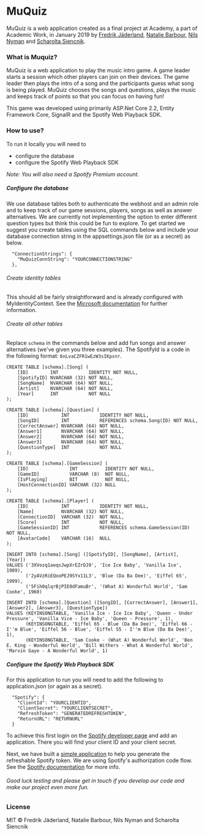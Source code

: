 # MuQuiz

MuQuiz is a web application created as a final project at Academy, a part of Academic Work, 
in January 2019 by [Fredrik Jäderland](https://github.com/Freddeeeee), [Natalie Barbour](https://github.com/natalie-barbour), [Nils Nyman](https://github.com/nilnym) and [Scharolta Siencnik](https://github.com/scharolta).

### What is Muquiz?
MuQuiz is a web application to play the music intro game. 
A game leader starts a session which other players can join on their devices. 
The game leader then plays the intro of a song and the participants guess what song is being played.
MuQuiz chooses the songs and questions, plays the music and
keeps track of points so that you can focus on having fun!

This game was developed using primarily ASP.Net Core 2.2, Entity Framework Core, SignalR and the Spotify Web Playback SDK. 

### How to use?
To run it locally you will need to
- configure the database
- configure the Spotify Web Playback SDK

*Note: You will also need a Spotify Premium account.*

##### Configure the database
We use database tables both to authenticate the webhost and an admin role and
to keep track of our game sessions, players, songs as well as answer alternatives.
We are currently not implementing the option to enter different question types but think this could be fun to explore. To get started we suggest you create tables using 
the SQL commands below and include your database connection string in the appsettings.json file (or as a secret) as below.

```
  "ConnectionStrings": {
    "MuQuizConnString": "YOURCONNECTIONSTRING"
  },
```

###### Create identity tables
This should all be fairly straightforward and is already configured with MyIdentityContext. See the [Microsoft documentation](https://docs.microsoft.com/en-us/aspnet/core/security/authentication/identity?view=aspnetcore-2.2&tabs=visual-studio) for further information.

###### Create all other tables
Replace `schema` in the commands below and add fun songs and answer alternatives (we've given you three examples). The SpotifyId is a code in the following format: `6nLvaCZFR1wEzW3sIKpsnr`.
 
```
CREATE TABLE [schema].[Song] (
    [ID]        INT           IDENTITY NOT NULL,
    [SpotifyID] NVARCHAR (32) NOT NULL,
    [SongName]  NVARCHAR (64) NOT NULL,
    [Artist]    NVARCHAR (64) NOT NULL,
    [Year]      INT           NOT NULL
);

CREATE TABLE [schema].[Question] (
    [ID]            INT           IDENTITY NOT NULL,
    [SongID]        INT           REFERENCES schema.Song(ID) NOT NULL,
    [CorrectAnswer] NVARCHAR (64) NOT NULL,
    [Answer1]       NVARCHAR (64) NOT NULL,
    [Answer2]       NVARCHAR (64) NOT NULL,
    [Answer3]       NVARCHAR (64) NOT NULL,
    [QuestionType]  INT           NOT NULL
);

CREATE TABLE [schema].[GameSession] (
    [ID]               INT          IDENTITY NOT NULL,
    [GameID]           VARCHAR (8)  NOT NULL,
    [IsPlaying]        BIT          NOT NULL,
    [HostConnectionID] VARCHAR (32) NULL
);

CREATE TABLE [schema].[Player] (
    [ID]            INT           IDENTITY NOT NULL,
    [Name]          NVARCHAR (32) NOT NULL,
    [ConnectionID]  VARCHAR (32)  NOT NULL,
    [Score]         INT           NOT NULL,
    [GameSessionID] INT           REFERENCES schema.GameSession(ID) NOT NULL,
    [AvatarCode]    VARCHAR (16)  NULL
);

INSERT INTO [schema].[Song] ([SpotifyID], [SongName], [Artist], [Year]) 
VALUES ('3XVozq1aeqsJwpXrEZrDJ9', 'Ice Ice Baby', 'Vanilla Ice', 1989),
       ('2yAVzRiEQooPEJ9SYx11L3', 'Blue (Da Ba Dee)', 'Eiffel 65', 1999),
       ('5Fih0qlqrBjPIE0dFamuBr', '(What A) Wonderful World', 'Sam Cooke', 1960)

INSERT INTO [schema].[Question] ([SongID], [CorrectAnswer], [Answer1], [Answer2], [Answer3], [QuestionType]) 
VALUES (KEYINSONGTABLE, 'Vanilla Ice - Ice Ice Baby', 'Queen - Under Pressure', 'Vanilla Vice - Ice Baby', 'Queen - Pressure', 1),
       (KEYINSONGTABLE, 'Eiffel 65 - Blue (Da Ba Dee)', 'Eiffel 66 - I''m Blue', 'Eiffel 56 - Blue', 'Eiffel 55 - I''m Blue (Da Ba Dee)', 1),
       (KEYINSONGTABLE, 'Sam Cooke - (What A) Wonderful World', 'Ben E. King - Wonderful World', 'Bill Withers - What A Wonderful World', 'Marvin Gaye - A Wonderful World', 1)
```

##### Configure the Spotify Web Playback SDK
For this application to run you will need to add the following to application.json (or again as a secret).

```
  "Spotify": {
    "ClientId": "YOURCLIENTID",
    "ClientSecret": "YOURCLIENTSECRET",
    "RefreshToken": "GENERATEDREFRESHTOKEN",
    "ReturnURL": "RETURNURL"
  }
```

To achieve this first login on the [Spotify developer page](https://developer.spotify.com/dashboard/) and add an application. There you will find your client ID and your client secret.

Next, we have built a [simple application](https://github.com/nilnym/SpotifyAuthCode) to help you generate the refreshable Spotify token. We are using Spotify's authorization code flow. See the [Spotify documentation](https://developer.spotify.com/documentation/general/guides/authorization-guide/#authorization-code-flow) for more info.

###### Good luck testing and please get in touch if you develop our code and make our project even more fun.

### License
MIT © Fredrik Jäderland, Natalie Barbour, Nils Nyman and Scharolta Siencnik

